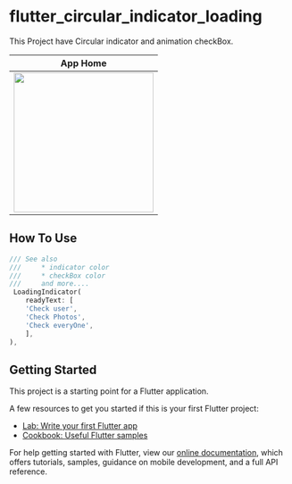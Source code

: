 # flutter_circular_indicator_loading

This Project have Circular indicator and animation checkBox.





|             App Home               |
:----------------------------------: |
| <a  target="_blank"><img src="https://user-images.githubusercontent.com/37551474/117022174-b0a2da00-ad00-11eb-9826-6d95056a144b.png" width="250"></a>|

## How To Use

```dart
/// See also
///     * indicator color
///     * checkBox color
///     and more....
 LoadingIndicator(
    readyText: [
    'Check user',
    'Check Photos',
    'Check everyOne',
    ],
),
```

## Getting Started

This project is a starting point for a Flutter application.

A few resources to get you started if this is your first Flutter project:

- [Lab: Write your first Flutter app](https://flutter.dev/docs/get-started/codelab)
- [Cookbook: Useful Flutter samples](https://flutter.dev/docs/cookbook)

For help getting started with Flutter, view our
[online documentation](https://flutter.dev/docs), which offers tutorials,
samples, guidance on mobile development, and a full API reference.
